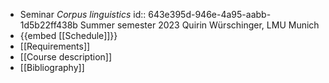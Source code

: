 - Seminar *Corpus linguistics*
  id:: 643e395d-946e-4a95-aabb-1d5b22ff438b
  Summer semester 2023
  Quirin Würschinger, LMU Munich
- {{embed [[Schedule]]}}
- [[Requirements]]
- [[Course description]]
- [[Bibliography]]